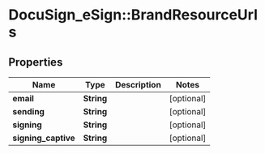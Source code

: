 # DocuSign_eSign::BrandResourceUrls

## Properties
Name | Type | Description | Notes
------------ | ------------- | ------------- | -------------
**email** | **String** |  | [optional] 
**sending** | **String** |  | [optional] 
**signing** | **String** |  | [optional] 
**signing_captive** | **String** |  | [optional] 


